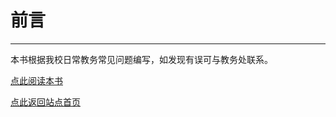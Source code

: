

# 前言
---------

本书根据我校日常教务常见问题编写，如发现有误可与教务处联系。

[点此阅读本书](student.html#resolve/README)

[点此返回站点首页](index.html#README)